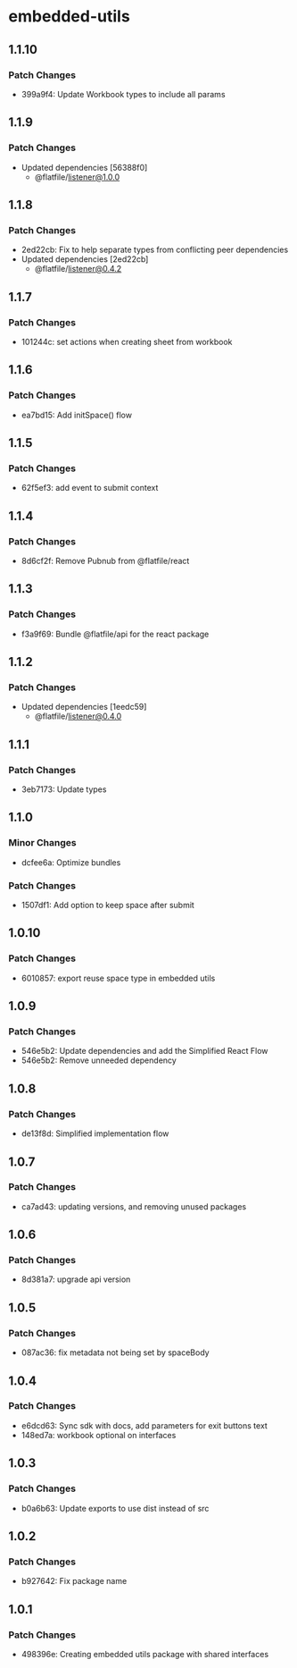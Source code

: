 # embedded-utils

## 1.1.10

### Patch Changes

- 399a9f4: Update Workbook types to include all params 

## 1.1.9

### Patch Changes

- Updated dependencies [56388f0]
  - @flatfile/listener@1.0.0

## 1.1.8

### Patch Changes

- 2ed22cb: Fix to help separate types from conflicting peer dependencies
- Updated dependencies [2ed22cb]
  - @flatfile/listener@0.4.2

## 1.1.7

### Patch Changes

- 101244c: set actions when creating sheet from workbook

## 1.1.6

### Patch Changes

- ea7bd15: Add initSpace() flow

## 1.1.5

### Patch Changes

- 62f5ef3: add event to submit context

## 1.1.4

### Patch Changes

- 8d6cf2f: Remove Pubnub from @flatfile/react

## 1.1.3

### Patch Changes

- f3a9f69: Bundle @flatfile/api for the react package

## 1.1.2

### Patch Changes

- Updated dependencies [1eedc59]
  - @flatfile/listener@0.4.0

## 1.1.1

### Patch Changes

- 3eb7173: Update types

## 1.1.0

### Minor Changes

- dcfee6a: Optimize bundles

### Patch Changes

- 1507df1: Add option to keep space after submit

## 1.0.10

### Patch Changes

- 6010857: export reuse space type in embedded utils

## 1.0.9

### Patch Changes

- 546e5b2: Update dependencies and add the Simplified React Flow
- 546e5b2: Remove unneeded dependency

## 1.0.8

### Patch Changes

- de13f8d: Simplified implementation flow

## 1.0.7

### Patch Changes

- ca7ad43: updating versions, and removing unused packages

## 1.0.6

### Patch Changes

- 8d381a7: upgrade api version

## 1.0.5

### Patch Changes

- 087ac36: fix metadata not being set by spaceBody

## 1.0.4

### Patch Changes

- e6dcd63: Sync sdk with docs, add parameters for exit buttons text
- 148ed7a: workbook optional on interfaces

## 1.0.3

### Patch Changes

- b0a6b63: Update exports to use dist instead of src

## 1.0.2

### Patch Changes

- b927642: Fix package name

## 1.0.1

### Patch Changes

- 498396e: Creating embedded utils package with shared interfaces
